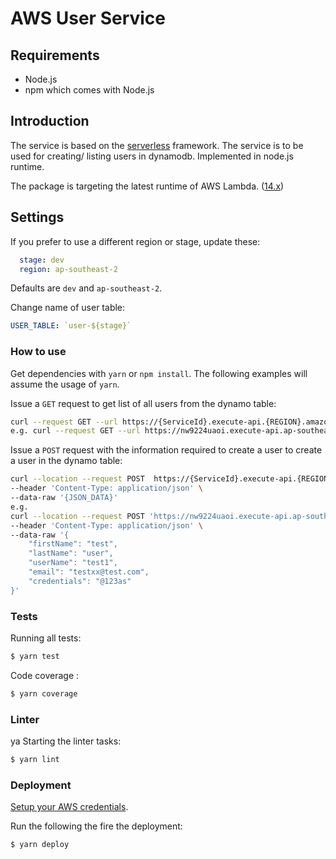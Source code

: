 # AWS User Service

## Requirements

* Node.js
* npm which comes with Node.js

## Introduction

The service is based on the [serverless](https://serverless.com/) framework. The service is to be used for creating/ listing users in dynamodb. Implemented in node.js runtime.

The package is targeting the latest runtime of AWS Lambda. ([14.x](https://docs.aws.amazon.com/lambda/latest/dg/lambda-runtimes.html))

## Settings

If you prefer to use a different region or stage, update these:

```serverless.yml
  stage: dev
  region: ap-southeast-2
```

Defaults are `dev` and `ap-southeast-2`.

Change name of user table:

```serverles.yml
USER_TABLE: `user-${stage}`
```

### How to use

Get dependencies with `yarn` or `npm install`. The following examples will assume the usage of `yarn`.

Issue a `GET` request to get list of all users from the dynamo table:

```sh
curl --request GET --url https://{ServiceId}.execute-api.{REGION}.amazonaws.com/dev/users 
e.g. curl --request GET --url https://nw9224uaoi.execute-api.ap-southeast-2.amazonaws.com/dev/users
```

Issue a `POST` request with the information required to create a user to create a user in the dynamo table:

```sh
curl --location --request POST  https://{ServiceId}.execute-api.{REGION}.amazonaws.com/dev/users \
--header 'Content-Type: application/json' \
--data-raw '{JSON_DATA}'
e.g.
curl --location --request POST 'https://nw9224uaoi.execute-api.ap-southeast-2.amazonaws.com/dev/users' \
--header 'Content-Type: application/json' \
--data-raw '{
	"firstName": "test",
	"lastName": "user",
	"userName": "test1",
	"email": "testxx@test.com",
	"credentials": "@123as"
}'

```

### Tests

Running all tests:

```bash
$ yarn test
```

Code coverage :
```bash
$ yarn coverage
```

### Linter
ya
Starting the linter tasks:

```bash
$ yarn lint
```

### Deployment

[Setup your AWS credentials](https://serverless.com/framework/docs/providers/aws/guide/credentials/).

Run the following the fire the deployment:

```bash
$ yarn deploy
```
